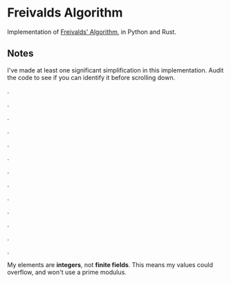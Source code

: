 # Freivalds Algorithm
Implementation of [Freivalds' Algorithm](https://en.wikipedia.org/wiki/Freivalds%27_algorithm), in Python and Rust. 

## Notes
I've made at least one significant simplification in this implementation. Audit the code to see if you can identify it before scrolling down.

.

.


.


.


.


.


.


.


.


.


.


.





.

My elements are **integers**, not **finite fields**. This means my values could overflow, and won't use a prime modulus.

